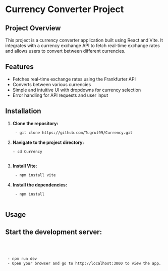 # Currency Converter Project

## Project Overview

This project is a currency converter application built using React and Vite. It integrates with a currency exchange API to fetch real-time exchange rates and allows users to convert between different currencies.

## Features

- Fetches real-time exchange rates using the Frankfurter API
- Converts between various currencies
- Simple and intuitive UI with dropdowns for currency selection
- Error handling for API requests and user input

## Installation

1. **Clone the repository:**
   ```bash 
    - git clone https://github.com/Tugrul99/Currency.git
2. **Navigate to the project directory:**
   ```bash
   - cd Currency
  
3. **Install Vite:**
   ```bash
    - npm install vite
4. **Install the dependencies:**
   ```bash
    - npm install
  
 ## Usage
  ## Start the development server: 
<br>
<br>

   ```bash
    - npm run dev
    - Open your browser and go to http://localhost:3000 to view the app.
